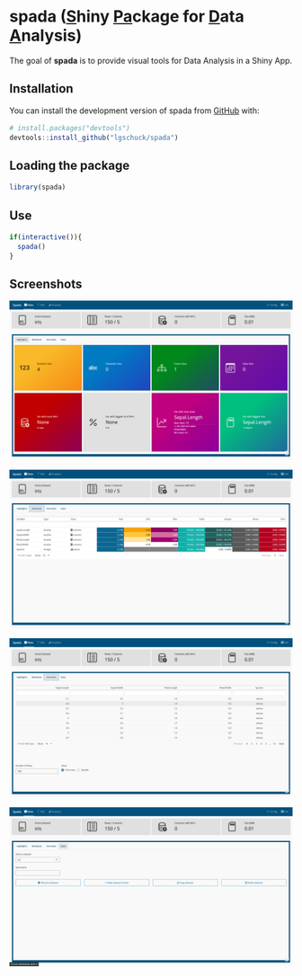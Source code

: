 
<!-- README.md is generated from README.Rmd. Please edit that file -->

# spada (<u>**S**</u>hiny <u>**Pa**</u>ckage for <u>**D**</u>ata <u>**A**</u>nalysis)

<!-- badges: start -->
<!-- badges: end -->

The goal of **spada** is to provide visual tools for Data Analysis in a
Shiny App.

## Installation

You can install the development version of spada from
[GitHub](https://github.com/) with:

``` r
# install.packages("devtools")
devtools::install_github("lgschuck/spada")
```

## Loading the package

``` r
library(spada)
```

## Use

``` r
if(interactive()){
  spada()
}
```

## Screenshots

![](images/spada_home.png)

![](images/spada_metadata.png)

![](images/spada_overview.png)

![](images/spada_data.png)
